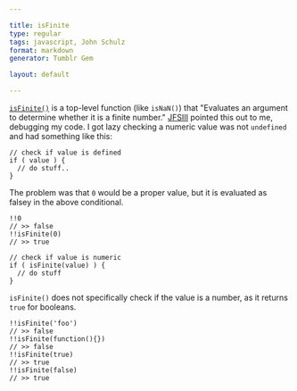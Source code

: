 ```yaml
---

title: isFinite
type: regular
tags: javascript, John Schulz
format: markdown
generator: Tumblr Gem

layout: default

---
```


[`isFinite()`](https://developer.mozilla.org/en/JavaScript/Reference/Global_Objects/isFinite) is a top-level function (like `isNaN()`) that "Evaluates an argument to determine whether it is a finite number." [JFSIII](http://github.com/jfsiii) pointed this out to me, debugging my code. I got lazy checking a numeric value was not `undefined` and had something like this:

    // check if value is defined
    if ( value ) {
      // do stuff..
    }

The problem was that `0` would be a proper value, but it is evaluated as falsey in the above conditional.

    !!0
    // >> false
    !!isFinite(0)
    // >> true

    // check if value is numeric
    if ( isFinite(value) ) {
      // do stuff
    }

`isFinite()` does not specifically check if the value is a number, as it returns `true` for booleans.
    
    !!isFinite('foo')
    // >> false
    !!isFinite(function(){})
    // >> false
    !!isFinite(true)
    // >> true
    !!isFinite(false)
    // >> true
